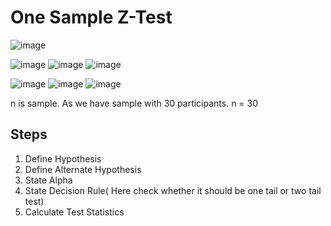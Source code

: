 # One Sample Z-Test

![image](https://github.com/user-attachments/assets/182f8a6c-680c-4b36-b731-e1905fadbe53)

![image](https://github.com/user-attachments/assets/48920231-880e-481c-bad5-9bcebb3dba4a)
![image](https://github.com/user-attachments/assets/a24c3c14-d7be-47be-a0dd-5bea08dfafc3)
![image](https://github.com/user-attachments/assets/d325445c-fb25-4aa9-b553-7ddb8b96259d)

![image](https://github.com/user-attachments/assets/e1a6f985-6111-4d76-8cd6-c145cc6632ce)
![image](https://github.com/user-attachments/assets/122bf650-b3de-4e1d-8934-fd0bb7431857)
![image](https://github.com/user-attachments/assets/827d4cd4-e315-4a1d-a130-69f492247f4f)

n is sample. As we have sample with 30 participants. n = 30

## Steps
1) Define Hypothesis
2) Define Alternate Hypothesis
3) State Alpha
4) State Decision Rule( Here check whether it should be one tail or two tail test)
5) Calculate Test Statistics
